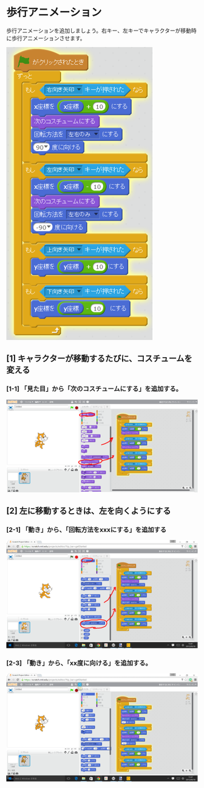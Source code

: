 # 歩行アニメーション

歩行アニメーションを追加しましょう。右キー、左キーでキャラクターが移動時に歩行アニメーションさせます。

![](move_lrtd_a.png)

## [1] キャラクターが移動するたびに、コスチュームを変える

### [1-1] 「見た目」から「次のコスチュームにする」を追加する。
![](move_lrtd_a1.png)


## [2] 左に移動するときは、左を向くようにする

### [2-1] 「動き」から、「回転方法をxxxにする」を追加する
![](move_lrtd_a2.png)

### [2-3] 「動き」から、「xx度に向ける」を追加する。
![](move_lrtd_a3.png)

